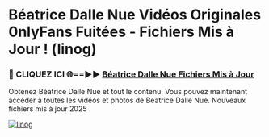 # Béatrice Dalle Nue Vidéos Originales 0nlyFans Fuitées - Fichiers Mis à Jour ! (linog)

<h3>🔴 CLIQUEZ ICI 🌐==►► <a href="https://tinyurl.com/2pmr4ezf" rel="nofollow">Béatrice Dalle Nue Fichiers Mis à Jour</a></h3>

Obtenez Béatrice Dalle Nue et tout le contenu. Vous pouvez maintenant accéder à toutes les vidéos et photos de Béatrice Dalle Nue. Nouveaux fichiers mis à jour 2025

[![linog](https://i.imgur.com/6SNvagu.gif)](https://tinyurl.com/2pmr4ezf)
